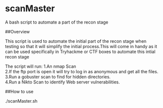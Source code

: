 # scanMaster
A bash script to automate a part of the recon stage


##Overview

This script is used to automate the initial part of the recon stage when testing so that it will simplify the initial process.This will come in handy as it can be used specifically in Tryhackme or CTF boxes to automate this intial recon stage

The script will run:
1.An nmap Scan  
2.If the ftp port is open it will try to log in as anonymous and get all the files.  
3.Run a gobuster scan to find for hidden directories.  
4.Run a Nikto Scan to identify Web server vulnerabilities.  



##How to use

./scanMaster.sh <ip address>
